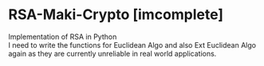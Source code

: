 # RSA-Maki-Crypto [imcomplete]
Implementation of RSA in Python <br>
I need to write the functions for Euclidean Algo and also Ext Euclidean Algo again as they are currently unreliable in real world applications. <br>
